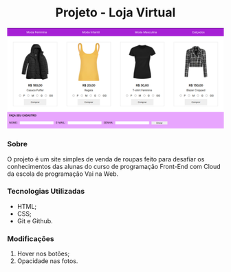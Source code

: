 # <h1 style="text-align: center">Projeto - Loja Virtual </h1>

<img src="./images/preview.jpg" alt="Prévia do Projeto" />

### Sobre

<p>O projeto é um site simples de venda de roupas feito para desafiar os conhecimentos das alunas do curso de programação Front-End com Cloud da escola de programação Vai na Web. </p>

### Tecnologias Utilizadas

- HTML;
- CSS;
- Git e Github.

### Modificações

1. Hover nos botões;
2. Opacidade nas fotos.
